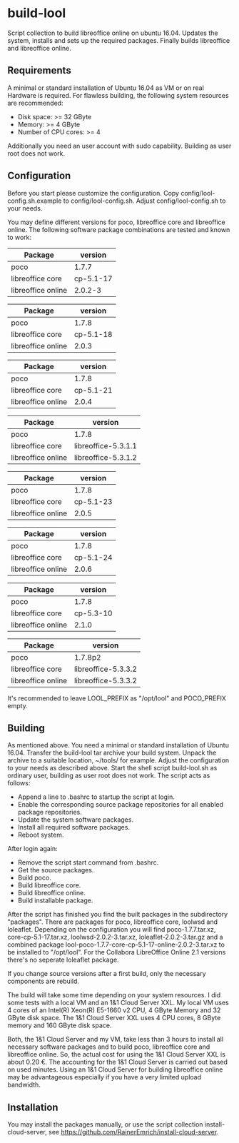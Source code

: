# build-lool

Script collection to build libreoffice online on ubuntu 16.04. Updates
the system, installs and sets up the required packages. Finally builds
libreoffice and libreoffice online.

## Requirements

A minimal or standard installation of Ubuntu 16.04 as VM or on real
Hardware is required. For flawless building, the following system resources
are recommended:

* Disk space: >= 32 GByte
* Memory: >= 4 GByte
* Number of CPU cores: >= 4

Additionally you need an user account with sudo capability. Building as user
root does not work.

## Configuration

Before you start please customize the configuration.
Copy config/lool-config.sh.example to config/lool-config.sh.
Adjust config/lool-config.sh to your needs.

You may define different versions for poco, libreoffice core and
libreoffice online. The following software package combinations are
tested and known to work:

Package            | version
-------------------|---------------------
poco               | 1.7.7
libreoffice core   | cp-5.1-17
libreoffice online | 2.0.2-3


Package            | version
-------------------|---------------------
poco               | 1.7.8
libreoffice core   | cp-5.1-18
libreoffice online | 2.0.3

Package            | version
-------------------|---------------------
poco               | 1.7.8
libreoffice core   | cp-5.1-21
libreoffice online | 2.0.4

Package            | version
-------------------|---------------------
poco               | 1.7.8
libreoffice core   | libreoffice-5.3.1.1
libreoffice online | libreoffice-5.3.1.2

Package            | version
-------------------|---------------------
poco               | 1.7.8
libreoffice core   | cp-5.1-23
libreoffice online | 2.0.5

Package            | version
-------------------|---------------------
poco               | 1.7.8
libreoffice core   | cp-5.1-24
libreoffice online | 2.0.6

Package            | version
-------------------|---------------------
poco               | 1.7.8
libreoffice core   | cp-5.3-10
libreoffice online | 2.1.0

Package            | version
-------------------|---------------------
poco               | 1.7.8p2
libreoffice core   | libreoffice-5.3.3.2
libreoffice online | libreoffice-5.3.3.2

It's recommended to leave LOOL_PREFIX as "/opt/lool" and POCO_PREFIX empty.

## Building

As mentioned above. You need a minimal or standard installation of Ubuntu 16.04.
Transfer the build-lool tar archive your build system. Unpack the archive to a
suitable location, ~/tools/ for example. Adjust the configuration to your needs
as described above. Start the shell script build-lool.sh as ordinary user, building
as user root does not work. The script acts as follows:

* Append a line to .bashrc to startup the script at login.
* Enable the corresponding source package repositories for all enabled package repositories.
* Update the system software packages.
* Install all required software packages.
* Reboot system.

After login again:

* Remove the script start command from .bashrc.
* Get the source packages.
* Build poco.
* Build libreoffice core.
* Build libreoffice online.
* Build installable package.

After the script has finished you find the built packages in the subdirectory "packages".
There are packages for poco, libreoffice core, loolwsd and loleaflet. Depending
on the configuration you will find poco-1.7.7.tar.xz, core-cp-5.1-17.tar.xz,
loolwsd-2.0.2-3.tar.xz, loleaflet-2.0.2-3.tar.gz and a combined package
lool-poco-1.7.7-core-cp-5.1-17-online-2.0.2-3.tar.xz to be installed to "/opt/lool".
For the Collabora LibreOffice Online 2.1 versions there's no seperate loleaflet
package.

If you change source versions after a first build, only the necessary
components are rebuild.

The build will take some time depending on your system resources. I did some tests
with a local VM and an 1&amp;1 Cloud Server XXL. My local VM uses 4 cores of an
Intel(R) Xeon(R) E5-1660 v2 CPU, 4 GByte Memory and 32 GByte disk space. The 1&amp;1
Cloud Server XXL uses 4 CPU cores, 8 GByte memory and 160 GByte disk space.

Both, the 1&amp;1 Cloud Server and my VM, take less than 3 hours to install all necessary
software packages and to build poco, libreoffice core and libreoffice online. So, the
actual cost for using the 1&amp;1 Cloud Server XXL is about 0.20 €. The accounting for the
1&amp;1 Cloud Server is carried out based on used minutes. Using an 1&amp;1 Cloud Server
for building libreoffice online may be advantageous especially if you have a very limited
upload bandwidth.


## Installation

You may install the packages manually, or use the script collection install-cloud-server,
see https://github.com/RainerEmrich/install-cloud-server.
